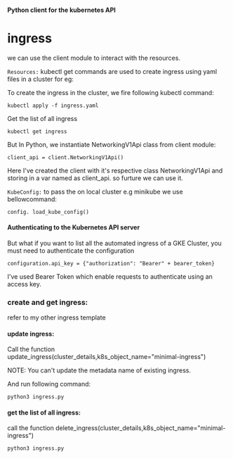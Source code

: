 #### Python client for the kubernetes API

#  ingress

we can use the client module to interact with the resources. 

`Resources:` kubectl get commands are used to create ingress using yaml files in a cluster for eg:

To create the ingress in the cluster, we fire following kubectl command:

```kubectl apply -f ingress.yaml``` 

Get the list of all ingress

`kubectl get ingress`

But In Python, we instantiate NetworkingV1Api class from client module:

`client_api = client.NetworkingV1Api()`         

Here I've created the client with it's respective class NetworkingV1Api
and storing in a var named as client_api. so furture we can use it.

`KubeConfig:` to pass the on local cluster e.g minikube we use bellowcommand: 

`config. load_kube_config()`

#### Authenticating to the Kubernetes API server

But what if you want to list all the automated ingress of a GKE Cluster, you must need to authenticate the configuration

`configuration.api_key = {"authorization": "Bearer" + bearer_token}` 

I've used Bearer Token which enable requests to authenticate using an access key.

### create and get ingress:

refer to my other ingress template

#### update ingress:

Call the function update_ingress(cluster_details,k8s_object_name="minimal-ingress")

NOTE: You can't update the metadata name of existing ingress.

And run following command:

`python3 ingress.py`

#### get the list of all ingress:

call the function delete_ingress(cluster_details,k8s_object_name="minimal-ingress")

`python3 ingress.py`
